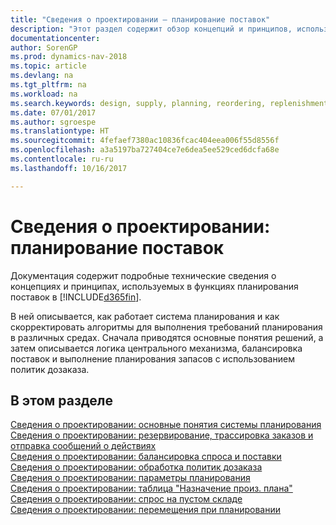 ```yaml
---
title: "Сведения о проектировании — планирование поставок"
description: "Этот раздел содержит обзор концепций и принципов, используемых в функциях планирования поставок в [!INCLUDE[d365fin](includes/d365fin_md.md)]."
documentationcenter: 
author: SorenGP
ms.prod: dynamics-nav-2018
ms.topic: article
ms.devlang: na
ms.tgt_pltfrm: na
ms.workload: na
ms.search.keywords: design, supply, planning, reordering, replenishment
ms.date: 07/01/2017
ms.author: sgroespe
ms.translationtype: HT
ms.sourcegitcommit: 4fefaef7380ac10836fcac404eea006f55d8556f
ms.openlocfilehash: a3a5197ba727404ce7e6dea5ee529ced6dcfa68e
ms.contentlocale: ru-ru
ms.lasthandoff: 10/16/2017

---
```

# <a name="design-details-supply-planning"></a>Сведения о проектировании: планирование поставок
Документация содержит подробные технические сведения о концепциях и принципах, используемых в функциях планирования поставок в [!INCLUDE[d365fin](includes/d365fin_md.md)].  

В ней описывается, как работает система планирования и как скорректировать алгоритмы для выполнения требований планирования в различных средах. Сначала приводятся основные понятия решений, а затем описывается логика центрального механизма, балансировка поставок и выполнение планирования запасов с использованием политик дозаказа.  

## <a name="in-this-section"></a>В этом разделе  
[Сведения о проектировании: основные понятия системы планирования](design-details-central-concepts-of-the-planning-system.md)  
[Сведения о проектировании: резервирование, трассировка заказов и отправка сообщений о действиях](design-details-reservation-order-tracking-and-action-messaging.md)  
[Сведения о проектировании: балансировка спроса и поставки](design-details-balancing-demand-and-supply.md)  
[Сведения о проектировании: обработка политик дозаказа](design-details-handling-reordering-policies.md)  
[Сведения о проектировании: параметры планирования](design-details-planning-parameters.md)  
[Сведения о проектировании: таблица "Назначение произ. плана"](design-details-planning-assignment-table.md)  
[Сведения о проектировании: спрос на пустом складе](design-details-demand-at-blank-location.md)  
[Сведения о проектировании: перемещения при планировании](design-details-transfers-in-planning.md)

